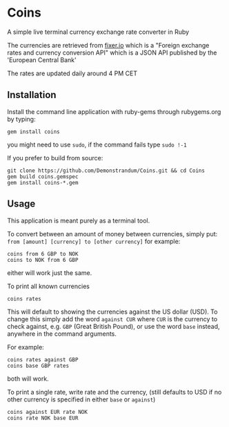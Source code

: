# Coins
A simple live terminal currency exchange rate converter in Ruby

The currencies are retrieved from [fixer.io](http://fixer.io/) which is a "Foreign exchange rates and currency conversion API" which is a JSON API published by the 'European Central Bank'

The rates are updated daily around 4 PM CET

## Installation
Install the command line application with ruby-gems through rubygems.org
by typing:
```shell
gem install coins
```
you might need to use `sudo`, if the command fails type `sudo !-1`

If you prefer to build from source:
```shell
git clone https://github.com/Demonstrandum/Coins.git && cd Coins
gem build coins.gemspec
gem install coins-*.gem
```

## Usage
This application is meant purely as a terminal tool.

To convert between an amount of money between currencies, simply put:
`from [amount] [currency] to [other currency]` for example:
```shell
coins from 6 GBP to NOK
coins to NOK from 6 GBP
```
either will work just the same.

To print all known currencies
```shell
coins rates
```
This will default to showing the currencies against the US dollar (USD).
To change this simply add the word `against CUR` where `CUR` is the currency to check against, e.g. `GBP` (Great British Pound), or use the word `base` instead, anywhere in the command arguments.

For example:
```shell
coins rates against GBP
coins base GBP rates
```
both will work.

To print a single rate, write rate and the currency, (still defaults to USD if no other currency is specified in either `base` or `against`)
```shell
coins against EUR rate NOK
coins rate NOK base EUR
```
